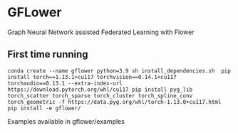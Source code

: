 # GFLower

Graph Neural Network assisted Federated Learning with Flower

## First time running

``
conda create --name gflower python=3.9
sh install_dependencies.sh 
pip install torch==1.13.1+cu117 torchvision==0.14.1+cu117 torchaudio==0.13.1 --extra-index-url https://download.pytorch.org/whl/cu117
pip install pyg_lib torch_scatter torch_sparse torch_cluster torch_spline_conv torch_geometric -f https://data.pyg.org/whl/torch-1.13.0+cu117.html
pip install -e gflower/
``

Examples available in gflower/examples

